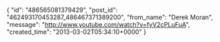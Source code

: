  {
   "id": "486565081379429",
   "post_id": "462493170453287_486467371389200",
   "from_name": "Derek Moran",
   "message": "http://www.youtube.com/watch?v=fyV2cPLuFuA",
   "created_time": "2013-03-02T05:34:10+0000"
 }
